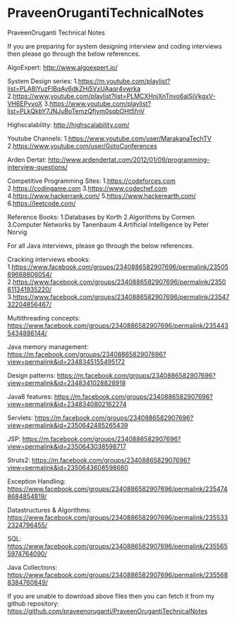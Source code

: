 # PraveenOrugantiTechnicalNotes
PraveenOruganti Technical Notes


If you are preparing for system designing interview and coding interviews then please go through the below references. 

AlgoExpert: 
http://www.algoexpert.io/

System Design series:
1.https://m.youtube.com/playlist?list=PLA8lYuzFlBqAy6dkZHj5VxUAaqr4vwrka
2.https://www.youtube.com/playlist?list=PLMCXHnjXnTnvo6alSjVkgxV-VH6EPyvoX
3.https://www.youtube.com/playlist?list=PLkQkbY7JNJuBoTemzQfjym0sqbOHt5fnV

Highscalability:
http://highscalability.com/

Youtube Channels:
1.https://www.youtube.com/user/MarakanaTechTV
2.https://www.youtube.com/user/GotoConferences

Arden Dertat:
http://www.ardendertat.com/2012/01/09/programming-interview-questions/

Competitive Programming Sites:
1.https://codeforces.com
2.https://codingame.com
3.https://www.codechef.com
4.https://www.hackerrank.com/
5.https://www.hackerearth.com/
6.https://leetcode.com/

Reference Books:
1.Databases by Korth
2.Algorithms by Cormen
3.Computer Networks by Tanenbaum
4.Artificial Intelligence by Peter Norvig

For all Java interviews, please go through the below references. 

Cracking interviews ebooks:
1.https://www.facebook.com/groups/2340886582907696/permalink/2350569668606054/
2.https://www.facebook.com/groups/2340886582907696/permalink/2350611341935220/
3.https://www.facebook.com/groups/2340886582907696/permalink/2354732204856467/

Multithreading concepts:
https://www.facebook.com/groups/2340886582907696/permalink/2354435434886144/

Java memory management:
https://m.facebook.com/groups/2340886582907696?view=permalink&id=2348345155495172

Design patterns:
https://m.facebook.com/groups/2340886582907696?view=permalink&id=2348341028828918

Java8 features:
https://m.facebook.com/groups/2340886582907696?view=permalink&id=2348340802162274

Servlets:
https://m.facebook.com/groups/2340886582907696?view=permalink&id=2350642485265439

JSP:
https://m.facebook.com/groups/2340886582907696?view=permalink&id=2350643038598717

Struts2:
https://m.facebook.com/groups/2340886582907696?view=permalink&id=2350643608598660

Exception Handling:
https://www.facebook.com/groups/2340886582907696/permalink/2354748684854819/

Datastructures & Algorithms:
https://www.facebook.com/groups/2340886582907696/permalink/2355332324796455/

SQL:
https://www.facebook.com/groups/2340886582907696/permalink/2355655974764090/

Java Collections:
https://www.facebook.com/groups/2340886582907696/permalink/2355688384760849/

If you are unable to download above files then you can fetch it from my github repository:
https://github.com/praveenoruganti/PraveenOrugantiTechnicalNotes
